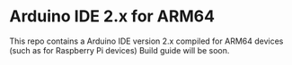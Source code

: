 # Arduino IDE 2.x for ARM64
This repo contains a Arduino IDE version 2.x compiled for ARM64 devices (such as for Raspberry Pi devices)
Build guide will be soon.
